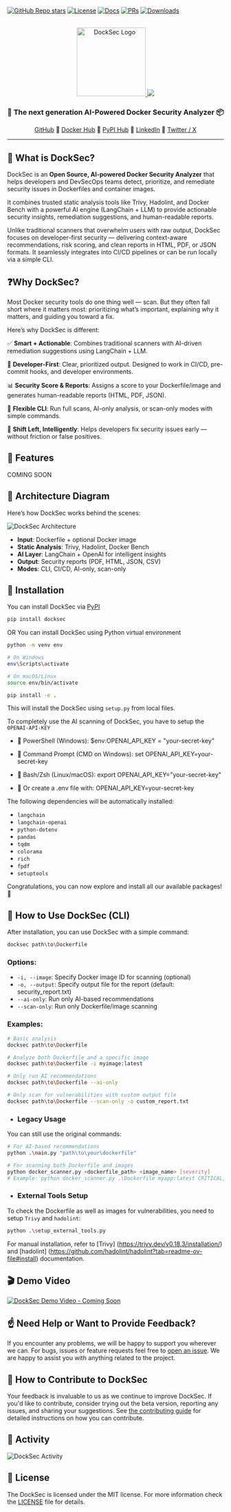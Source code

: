 [![GitHub Repo stars](https://img.shields.io/github/stars/glasskube/glasskube?style=flat)](https://github.com/advaitpatel/DockSec)
[![License](https://img.shields.io/badge/License-Apache_2.0-blue.svg)](https://github.com/advaitpatel/DockSec/blob/main/LICENSE)
[![Docs](https://img.shields.io/badge/docs-glasskube.dev%2Fdocs-blue)](https://github.com/advaitpatel/DockSec/blob/main/README.md)
[![PRs](https://img.shields.io/badge/PRs-welcome-brightgreen.svg)](https://github.com/advaitpatel/DockSec/blob/main/CONTRIBUTING.md)
[![Downloads](https://img.shields.io/github/downloads/glasskube/glasskube/total)](https://github.com/advaitpatel/DockSec/releases)

<br>
<div align="center">
  <a href="https://github.com/advaitpatel/DockSec">
    <img src="https://github.com/advaitpatel/DockSec/blob/main/images/docksec-logo-II.png" alt="DockSec Logo" height="160">
  </a>
  <img referrerpolicy="no-referrer-when-downgrade" src="https://github.com/advaitpatel/DockSec/blob/main/images/docksec-logo-II.png" />

<h3 align="center">🧊 The next generation AI-Powered Docker Security Analyzer 📦</h3>

  <p align="center">
    <a href="https://github.com/advaitpatel/DockSec" target="_blank">GitHub</a>
    🔹
    <a href="#" target="_blank">Docker Hub</a>
    🔹
    <a href="https://pypi.org/project/docksec/" target="_blank">PyPI Hub</a>
    🔹
    <a href="https://www.linkedin.com/in/advaitpatel93/" target="_blank">LinkedIn</a>
    🔹
     <a href="https://x.com/AdvaitPatel93" target="_blank">Twitter / X</a>
  </p>
</div>
<hr>


## 🔐 What is DockSec?

DockSec is an **Open Source, AI-powered Docker Security Analyzer** that helps developers and DevSecOps teams detect, prioritize, and remediate security issues in Dockerfiles and container images.

It combines trusted static analysis tools like Trivy, Hadolint, and Docker Bench with a powerful AI engine (LangChain + LLM) to provide actionable security insights, remediation suggestions, and human-readable reports.

Unlike traditional scanners that overwhelm users with raw output, DockSec focuses on developer-first security — delivering context-aware recommendations, risk scoring, and clean reports in HTML, PDF, or JSON formats. It seamlessly integrates into CI/CD pipelines or can be run locally via a simple CLI.


## ❓Why DockSec?

Most Docker security tools do one thing well — scan. But they often fall short where it matters most: prioritizing what’s important, explaining why it matters, and guiding you toward a fix.

Here’s why DockSec is different:

✅ **Smart + Actionable**: Combines traditional scanners with AI-driven remediation suggestions using LangChain + LLM.

🚀 **Developer-First**: Clear, prioritized output. Designed to work in CI/CD, pre-commit hooks, and developer environments.

📊 **Security Score & Reports**: Assigns a score to your Dockerfile/image and generates human-readable reports (HTML, PDF, JSON).

🔧 **Flexible CLI**: Run full scans, AI-only analysis, or scan-only modes with simple commands.

🧠 **Shift Left, Intelligently**: Helps developers fix security issues early — without friction or false positives.


## 🌟 Features

COMING SOON


## 🧩 Architecture Diagram

Here’s how DockSec works behind the scenes:

![DockSec Architecture](https://github.com/advaitpatel/DockSec/blob/main/images/docksec-architecture-diagram-II.png)

- **Input**: Dockerfile + optional Docker image
- **Static Analysis**: Trivy, Hadolint, Docker Bench
- **AI Layer**: LangChain + OpenAI for intelligent insights
- **Output**: Security reports (PDF, HTML, JSON, CSV)
- **Modes**: CLI, CI/CD, AI-only, scan-only


## 🚀 Installation

You can install DockSec via [PyPI](https://pypi.org/project/docksec/)

```bash
pip install docksec
```

OR You can install DockSec using Python virtual environment

```bash
python -m venv env

# On Windows
env\Scripts\activate

# On macOS/Linux
source env/bin/activate

pip install -e .
```
This will install the DockSec using `setup.py` from local files.

To completely use the AI scanning of DockSec, you have to setup the `OPENAI-API-KEY`

  - 🔹 PowerShell (Windows): $env:OPENAI_API_KEY = "your-secret-key"

  - 🔹 Command Prompt (CMD on Windows): set OPENAI_API_KEY=your-secret-key

  - 🔹 Bash/Zsh (Linux/macOS): export OPENAI_API_KEY="your-secret-key"

  - 🔹 Or create a .env file with: OPENAI_API_KEY=your-secret-key

The following dependencies will be automatically installed:

  - `langchain`
  - `langchain-openai`
  - `python-dotenv`
  - `pandas`
  - `tqdm`
  - `colorama`
  - `rich`
  - `fpdf`
  - `setuptools`

Congratulations, you can now explore and install all our available packages! 🎉


## 📝 How to Use DockSec (CLI)

After installation, you can use DockSec with a simple command:

```bash
docksec path\to\Dockerfile
```

### Options:
  - `-i, --image`: Specify Docker image ID for scanning (optional)
  - `-o, --output`: Specify output file for the report (default: security_report.txt)
  - `--ai-only`: Run only AI-based recommendations
  - `--scan-only`: Run only Dockerfile/image scanning

### Examples:

```bash
# Basic analysis
docksec path\to\Dockerfile

# Analyze both Dockerfile and a specific image
docksec path\to\Dockerfile -i myimage:latest

# Only run AI recommendations
docksec path\to\Dockerfile --ai-only

# Only scan for vulnerabilities with custom output file
docksec path\to\Dockerfile --scan-only -o custom_report.txt
```

  - ### Legacy Usage

You can still use the original commands:

```bash
# For AI-based recommendations
python .\main.py "path\to\your\dockerfile"

# For scanning both Dockerfile and images
python docker_scanner.py <dockerfile_path> <image_name> [severity]
# Example: python docker_scanner.py .\Dockerfile myapp:latest CRITICAL,HIGH
```

  - ### External Tools Setup

To check the Dockerfile as well as images for vulnerabilities, you need to setup `Trivy` and `hadolint`:

```bash
python .\setup_external_tools.py
```

For manual installation, refer to [Trivy] (https://trivy.dev/v0.18.3/installation/) and [hadolint] (https://github.com/hadolint/hadolint?tab=readme-ov-file#install) documentation.


## 🎬 Demo Video

[![DockSec Demo Video - Coming Soon](#)](#)


## ☝️ Need Help or Want to Provide Feedback?

If you encounter any problems, we will be happy to support you wherever we can.
For bugs, issues or feature requests feel free to [open an issue](https://github.com/advaitpatel/DockSec/issues/new).
We are happy to assist you with anything related to the project.


## 🤝 How to Contribute to DockSec

Your feedback is invaluable to us as we continue to improve DockSec. If you'd like to contribute, consider trying out the beta version, reporting any issues, and sharing your suggestions. See [the contributing guide](CONTRIBUTING.md) for detailed instructions on how you can contribute.


## 👾 Activity

![DockSec Activity](https://repobeats.axiom.co/api/embed/c5aac6f5d22bd6b83a21ae51353dd7bcb43f9517.svg "DockSec activity image")


## 📘 License

The DockSec is licensed under the MIT license. For more information check the [LICENSE](https://github.com/advaitpatel/DockSec/blob/main/LICENSE) file for details.